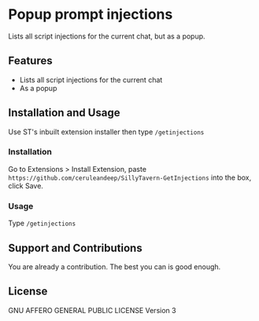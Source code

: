 # Popup prompt injections

Lists all script injections for the current chat, but as a popup.

## Features

* Lists all script injections for the current chat
* As a popup

## Installation and Usage

Use ST's inbuilt extension installer then type `/getinjections`

### Installation

Go to Extensions > Install Extension, paste `https://github.com/ceruleandeep/SillyTavern-GetInjections` into the box, click Save.

### Usage

Type `/getinjections`

## Support and Contributions

You are already a contribution. The best you can is good enough.

## License

GNU AFFERO GENERAL PUBLIC LICENSE Version 3

